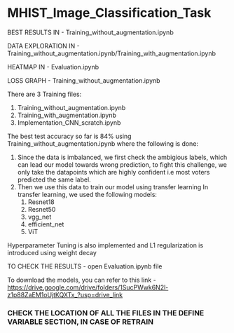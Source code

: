 # MHIST_Image_Classification_Task

BEST RESULTS IN -  Training_without_augmentation.ipynb

DATA EXPLORATION IN - Training_without_augmentation.ipynb/Training_with_augmentation.ipynb

HEATMAP IN - Evaluation.ipynb

LOSS GRAPH - Training_without_augmentation.ipynb

There are 3 Training files:
1. Training_without_augmentation.ipynb
2. Training_with_augmentation.ipynb
3. Implementation_CNN_scratch.ipynb

The best test accuracy so far is 84% using Training_without_augmentation.ipynb where the following is done:
1. Since the data is imbalanced, we first check the ambigious labels, which can lead our model towards wrong prediction, to fight this challenge, we only take the datapoints which are highly confident i.e most voters predicted the same label.
2. Then we use this data to train our model using transfer learning
  In transfer learning, we used the following models:
    1. Resnet18
    2. Resnet50
    3. vgg_net
    4. efficient_net
    5. ViT

Hyperparameter Tuning is also implemented and L1 regularization is introduced using weight decay

TO CHECK THE RESULTS - open Evaluation.ipynb file

To download the models, you can refer to this link - https://drive.google.com/drive/folders/1SucPWwk6N2l-z1p88ZaEM1oUjtKQXTx_?usp=drive_link

### CHECK THE LOCATION OF ALL THE FILES IN THE DEFINE VARIABLE SECTION, IN CASE OF RETRAIN
